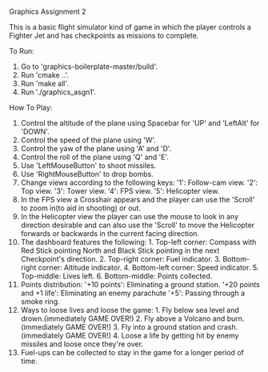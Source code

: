 Graphics Assignment 2

This is a basic flight simulator kind of game in which the player controls a Fighter Jet and has checkpoints as missions to complete.

To Run:
1. Go to 'graphics-boilerplate-master/build'.
2. Run 'cmake ..'.
3. Run 'make all'.
4. Run './graphics_asgn1'.

How To Play:
1. Control the altitude of the plane using Spacebar for 'UP' and 'LeftAlt' for 'DOWN'.
2. Control the speed of the plane using 'W'.
3. Control the yaw of the plane using 'A' and 'D'.
4. Control the roll of the plane using 'Q' and 'E'.
5. Use 'LeftMouseButton' to shoot missiles.
6. Use 'RightMouseButton' to drop bombs.
7. Change views according to the following keys:
                '1': Follow-cam view.
                '2': Top view.
                '3': Tower view.
                '4': FPS view.
                '5': Helicopter view.
8. In the FPS view a Crosshair appears and the player can use the 'Scroll' to zoom in(to aid in shooting) or out.
9. In the Helicopter view the player can use the mouse to look in any direction desirable and can also use the        'Scroll' to move the Helicopter forwards or backwards in the current facing direction.
10. The dashboard features the following:
                 1. Top-left corner: Compass with Red Stick pointing North and Black Stick pointing in the next   Checkpoint's direction.
                 2. Top-right corner: Fuel indicator.
                 3. Bottom-right corner: Altitude indicator.
                 4. Bottom-left corner: Speed indicator.
                 5. Top-middle: Lives left.
                 6. Bottom-middle: Points collected.
11. Points distribution:
                 '+10 points': Eliminating a ground station.
                 '+20 points and +1 life': Eliminating an enemy parachute
                 '+5': Passing through a smoke ring.
12. Ways to loose lives and loose the game:
                 1. Fly below sea level and drown.(immediately GAME OVER!)
                 2. Fly above a Volcano and burn.(immediately GAME OVER!)
                 3. Fly into a ground station and crash.(immediately GAME OVER!)
                 4. Loose a life by getting hit by enemy missiles and loose once they're over.
13. Fuel-ups can be collected to stay in the game for a longer period of time.
                    


